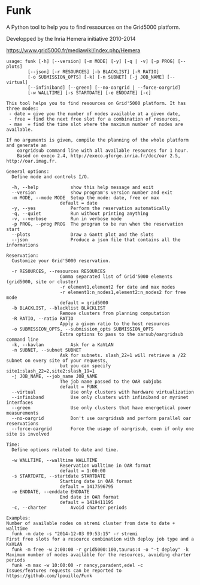 Funk
====
A Python tool to help you to find ressources on the Grid5000 platform.

Developped by the Inria Hemera initiative 2010-2014

https://www.grid5000.fr/mediawiki/index.php/Hemera

	usage: funk [-h] [--version] [-m MODE] [-y] [-q | -v] [-p PROG] [--plots]
		    [--json] [-r RESOURCES] [-b BLACKLIST] [-R RATIO]
		    [-o SUBMISSION_OPTS] [-k] [-n SUBNET] [-j JOB_NAME] [--virtual]
		    [--infiniband] [--green] [--no-oargrid | --force-oargrid]
		    [-w WALLTIME] [-s STARTDATE] [-e ENDDATE] [-c]

	This tool helps you to find resources on Grid'5000 platform. It has three modes: 
	 - date = give you the number of nodes available at a given date, 
	 - free = find the next free slot for a combination of resources, 
	 - max  = find the time slot where the maximum number of nodes are available.

	If no arguments is given, compile the planning of the whole platform and generate an
	    oargridsub command line with all available resources for 1 hour.
	    Based on execo 2.4, http://execo.gforge.inria.fr/doc/oar 2.5, http://oar.imag.fr.

	General options:
	  Define mode and controls I/O.

	  -h, --help            show this help message and exit
	  --version             show program's version number and exit
	  -m MODE, --mode MODE  Setup the mode: date, free or max 
		                default = date
	  -y, --yes             Perform the reservation automatically
	  -q, --quiet           Run without printing anything
	  -v, --verbose         Run in verbose mode
	  -p PROG, --prog PROG  The program to be run when the reservation start
	  --plots               Draw a Gantt plot and the slots
	  --json                Produce a json file that contains all the informations

	Reservation:
	  Customize your Grid'5000 reservation.

	  -r RESOURCES, --resources RESOURCES
		                Comma separated list of Grid'5000 elements  (grid5000, site or cluster)
		                -r element1,element2 for date and max modes
		                -r element1:n_nodes1,element2:n_nodes2 for free mode
		                default = grid5000
	  -b BLACKLIST, --blacklist BLACKLIST
		                Remove clusters from planning computation
	  -R RATIO, --ratio RATIO
		                Apply a given ratio to the host resources
	  -o SUBMISSION_OPTS, --submission_opts SUBMISSION_OPTS
		                Extra options to pass to the oarsub/oargridsub command line
	  -k, --kavlan          Ask for a KaVLAN
	  -n SUBNET, --subnet SUBNET
		                Ask for subnets. slash_22=1 will retrieve a /22 subnet on every site of your requests, 
		                but you can specify site1:slash_22=2,site2:slash_19=1
	  -j JOB_NAME, --job_name JOB_NAME
		                The job name passed to the OAR subjobs
		                default = FUNK
	  --virtual             Use only clusters with hardware virtualization
	  --infiniband          Use only clusters with infiniband or myrinet interfaces
	  --green               Use only clusters that have energetical power measurements
	  --no-oargrid          Don't use oargridsub and perform parallel oar reservations
	  --force-oargrid       Force the usage of oargrisub, even if only one site is involved

	Time:
	  Define options related to date and time.

	  -w WALLTIME, --walltime WALLTIME
		                Reservation walltime in OAR format
		                default = 1:00:00
	  -s STARTDATE, --startdate STARTDATE
		                Starting date in OAR format
		                default = 1417596795
	  -e ENDDATE, --enddate ENDDATE
		                End date in OAR format
		                default = 1419411195
	  -c, --charter         Avoid charter periods

	Examples:
	Number of available nodes on stremi cluster from date to date + walltime 
	  funk -m date -s "2014-12-03 09:53:15" -r stremi
	First free slots for a resource combination with deploy job type and a KaVLAN
	  funk -m free -w 2:00:00 -r grid5000:100,taurus:4 -o "-t deploy" -k
	Maximum number of nodes available for the resources, avoiding charter periods
	  funk -m max -w 10:00:00 -r nancy,paradent,edel -c 
	Issues/features requests can be reported to https://github.com/lpouillo/Funk

